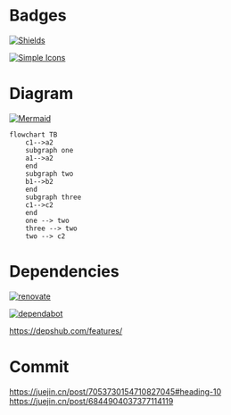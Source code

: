 # Badges

[![Shields](https://img.shields.io/badge/shields.io-green?logo=shieldsdotio&labelColor=grey)](https://shields.io/docs/logos)

[![Simple Icons](https://img.shields.io/badge/Simple_Icons-black?logo=simpleicons&labelColor=grey)](https://wasm.simpleicons.org/)

# Diagram

[![Mermaid](https://img.shields.io/badge/mermaid-FF3670?logo=mermaid&labelColor=grey)](https://mermaid.js.org)

```mermaid
flowchart TB
    c1-->a2
    subgraph one
    a1-->a2
    end
    subgraph two
    b1-->b2
    end
    subgraph three
    c1-->c2
    end
    one --> two
    three --> two
    two --> c2
```

# Dependencies

[![renovate](https://img.shields.io/badge/renovate-1A1F6C?logo=renovatebot&labelColor=grey)](https://github.com/renovatebot/renovate)

[![dependabot](https://img.shields.io/badge/dependabot-025E8C?logo=dependabot&labelColor=grey)](https://github.com/dependabot)

https://depshub.com/features/

# Commit
https://juejin.cn/post/7053730154710827045#heading-10
https://juejin.cn/post/6844904037377114119